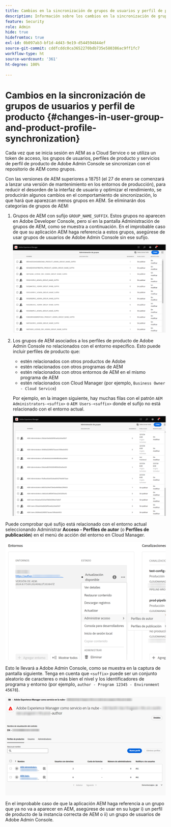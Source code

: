 ```yaml
---
title: Cambios en la sincronización de grupos de usuarios y perfil de producto
description: Información sobre los cambios en la sincronización de grupos de usuarios y perfiles de producto que llegan a AEM as a Cloud Service
feature: Security
role: Admin
hide: true
hidefromtoc: true
exl-id: 0b097ab3-bf1d-4d43-9e19-d544594844ef
source-git-commit: cddfcddc0ca3652270bdb735e580386ac9ff1fc7
workflow-type: ht
source-wordcount: '361'
ht-degree: 100%

---
```


# Cambios en la sincronización de grupos de usuarios y perfil de producto {#changes-in-user-group-and-product-profile-synchronization}

Cada vez que se inicia sesión en AEM as a Cloud Service o se utiliza un token de acceso, los grupos de usuarios, perfiles de producto y servicios de perfil de producto de Adobe Admin Console se sincronizan con el repositorio de AEM como grupos.

Con las versiones de AEM superiores a 18751 (el 27 de enero se comenzará a lanzar una versión de mantenimiento en los entornos de producción), para reducir el desorden de la interfaz de usuario y optimizar el rendimiento, se producirán algunos cambios en el comportamiento de sincronización, lo que hará que aparezcan menos grupos en AEM. Se eliminarán dos categorías de grupos de AEM:

1. Grupos de AEM con sufijo `GROUP_NAME_SUFFIX`. Estos grupos no aparecen en Adobe Developer Console, pero sí en la pantalla Administración de grupos de AEM, como se muestra a continuación. En el improbable caso de que su aplicación AEM haga referencia a estos grupos, asegúrese de usar grupos de usuarios de Adobe Admin Console sin ese sufijo.

   ![Grupos eliminados 1](/help/security/assets/removed-groups-1.png)

1. Los grupos de AEM asociados a los perfiles de producto de Adobe Admin Console no relacionados con el entorno específico. Esto puede incluir perfiles de producto que:

   * estén relacionados con otros productos de Adobe
   * estén relacionados con otros programas de AEM
   * estén relacionados con otros entornos de AEM en el mismo programa de AEM
   * estén relacionados con Cloud Manager (por ejemplo, `Business Owner - Cloud Service`)

   Por ejemplo, en la imagen siguiente, hay muchas filas con el patrón `AEM Administrators-<suffix>` o `AEM Users-<suffix>` donde el sufijo no está relacionado con el entorno actual.

   ![Grupos eliminados 2](/help/security/assets/removed-groups-2.png)

Puede comprobar qué sufijo está relacionado con el entorno actual seleccionando Administrar **Acceso - Perfiles de autor** (o **Perfiles de publicación**) en el menú de acción del entorno en Cloud Manager.

![Comprobar sufijos](/help/security/assets/suffix-check.png)

Esto le llevará a Adobe Admin Console, como se muestra en la captura de pantalla siguiente. Tenga en cuenta que `<suffix>` puede ser un conjunto aleatorio de caracteres o más bien el nivel y los identificadores de programa y entorno (por ejemplo, `author - Program 12345 - Environment 45678`).

![Sufijos en Admin Console](/help/security/assets/admin-console-profile-suffixes.png)

En el improbable caso de que la aplicación AEM haga referencia a un grupo que ya no va a aparecer en AEM, asegúrese de usar en su lugar i) un perfil de producto de la instancia correcta de AEM o ii) un grupo de usuarios de Adobe Admin Console.

